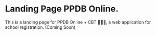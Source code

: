 # Landing Page PPDB Online.

This is a landing page for PPDB Online + CBT 👨🏻‍💻, a web application for school registration. (Coming Soon)
